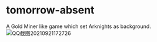 # tomorrow-absent
A Gold Miner like game which set Arknights as background.
![QQ截图20210921172726](https://user-images.githubusercontent.com/40449992/134146878-a61387c8-aa98-461f-a4bc-96a1c1aa85b6.png)
